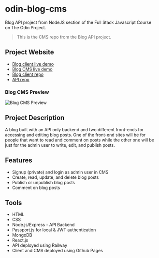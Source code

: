 # odin-blog-cms
Blog API project from NodeJS section of the Full Stack Javascript Course on The Odin Project.
> This is the CMS repo from the Blog API project.

## Project Website
- [Blog client live demo](https://mraffia.github.io/odin-blog)
- [Blog CMS live demo](https://mraffia.github.io/odin-blog-cms)
- [Blog client repo](https://github.com/mraffia/odin-blog)
- [API repo](https://github.com/mraffia/odin-blog-api)

### Blog CMS Preview
![Blog CMS Preview](https://media.giphy.com/media/DjsilnWDU5KHG3hR4M/giphy.gif)

## Project Description
A blog built with an API only backend and two different front-ends for accessing and editing blog posts. One of the front-end sites will be for people that want to read and comment on posts while the other one will be just for the admin user to write, edit, and publish posts.

## Features
- Signup (private) and login as admin user in CMS
- Create, read, update, and delete blog posts
- Publish or unpublish blog posts
- Comment on blog posts

## Tools
- HTML
- CSS
- Node.js/Express - API Backend
- Passport.js for local & JWT authentication
- MongoDB
- React.js
- API deployed using Railway
- Client and CMS deployed using Github Pages
